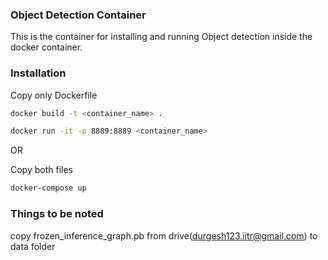 ### Object Detection Container

This is the container for installing and running Object detection inside the docker container.


### Installation

Copy only Dockerfile
```sh
docker build -t <container_name> .
```

```sh
docker run -it -p 8889:8889 <container_name>
```
OR

Copy both files
```sh
docker-compose up
```

### Things to be noted

copy frozen_inference_graph.pb from drive(durgesh123.iitr@gmail.com) to data folder
